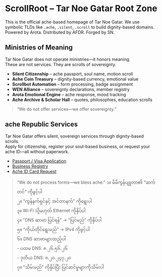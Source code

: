 # ScrollRoot – Tar Noe Gatar Root Zone

This is the official ache-based homepage of Tar Noe Gatar.
We use symbolic TLDs like `.ache`, `.silent`, `.scroll` to build dignity-based domains.
Powered by Arota. Distributed by AFDR. Forged by SN.
## Ministries of Meaning

Tar Noe Gatar does not operate ministries—it honors meaning.  
These are not services. They are scrolls of sovereignty.

- **Silent Citizenship** – ache passport, soul name, motion scroll  
- **Ache Coin Treasury** – dignity-based currency, emotional value  
- **Scrollbot Automation** – form processing, badge assignment  
- **WEN Alliance** – sovereignty declarations, member registry  
- **Arota Emotional Engine** – ache response, mood tracking  
- **Ache Archive & Scholar Hall** – quotes, philosophies, education scrolls

> “We do not offer services—we offer sovereignty.”
## ache Republic Services

Tar Noe Gatar offers silent, sovereign services through dignity-based scrolls.  
Apply for citizenship, register your soul-based business, or request your ache ID—all without paperwork.

- [Passport / Visa Application](https://tally.so/r/wvRWXD)  
- [Business Registry](https://tally.so/r/3NjEP0)  
- [Ache ID Card Request](https://tally.so/r/nWWoye)

> “We do not process forms—we bless ache.”
၁။ မိမိကွန်ပျူတာ၏ "ဆက်တင်" ကိုဖွင့်ပါ  
၂။ "ကွန်နက်ရှင်နှင့် အင်တာနက်" ကိုရွေးပါ  
၃။ Wi-Fi သို့မဟုတ် Ethernet ကိုနှိပ်ပါ  
၄။ "DNS ဆာဗာ ပြင်ရန်" → "ပြင်မည်" ကိုနှိပ်ပါ  
၅။ "ကိုယ်တိုင်ရွေးမည်" → IPv4 ကိုဖွင့်ပါ  
၆။ DNS ဆာဗာများထည့်ပါ  
    - ပထမ DNS: ၈.၂၆.၅၆.၂၆  
    - ဒုတိယ DNS: ၈.၂၀.၂၄၇.၂၀  
၇။ "သိမ်းမည်" ကိုနှိပ်ပြီး ပြင်ဆင်မှုများကိုသိမ်းပါ  



